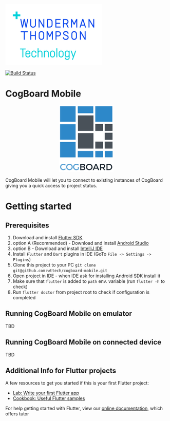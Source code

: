 <p>
  <img src="https://github.com/wttech/cogboard/raw/master/docs/images/wtt_logo.png" alt="Wunderman Thompson Technology logo Logo"/>
</p>

[![Build Status](https://api.travis-ci.org/wttech/cogboard.svg?branch=master)](https://travis-ci.org/wttech/cogboard-mobile)

# CogBoard Mobile

<p align="center">
  <img src="https://github.com/wttech/cogboard/raw/master/docs/images/logo.png" alt="Cogboard Mobile Logo"/>
</p>

CogBoard Mobile will let you to connect to existing instances of CogBoard giving you a quick access to project status.

# Getting started

## Prerequisites

1. Download and install [Flutter SDK](https://flutter.dev/docs/get-started/install)
1. option A (Recommended) - Download and install [Android Studio](https://developer.android.com/studio)
1. option B - Download and install [IntelliJ IDE](https://www.jetbrains.com/idea/download)
1. Install `Flutter` and `Dart` plugins in IDE (GoTo `File -> Settings -> Plugins`)
1. Clone this project to your PC `git clone git@github.com:wttech/cogboard-mobile.git`
1. Open project in IDE - when IDE ask for installing Android SDK install it
1. Make sure that `flutter` is added to `path` env. variable (run `flutter -h` to check)
1. Run `flutter doctor` from project root to check if configuration is completed

## Running CogBoard Mobile on emulator

TBD

## Running CogBoard Mobile on connected device

TBD 

## Additional Info for Flutter projects

A few resources to get you started if this is your first Flutter project:

- [Lab: Write your first Flutter app](https://flutter.dev/docs/get-started/codelab)
- [Cookbook: Useful Flutter samples](https://flutter.dev/docs/cookbook)

For help getting started with Flutter, view our
[online documentation](https://flutter.dev/docs), which offers tutor
